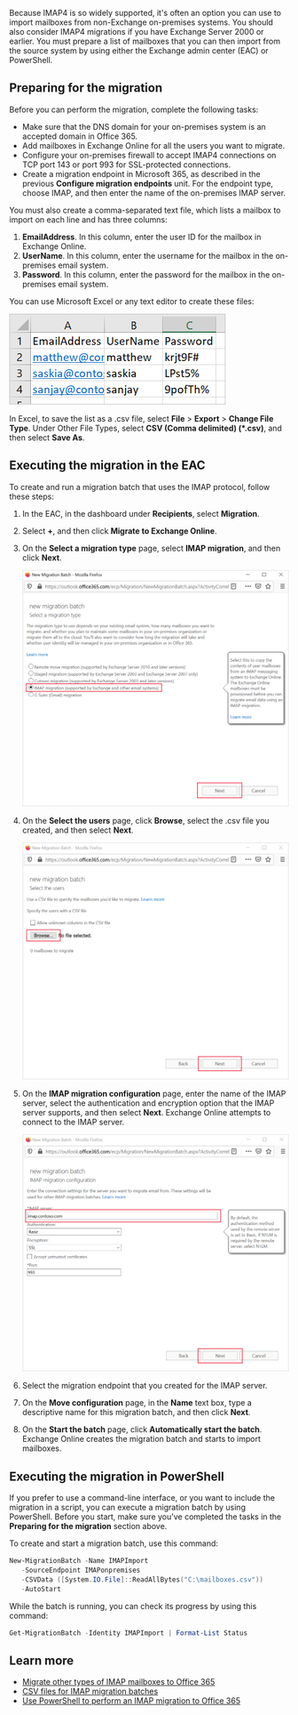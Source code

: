 Because IMAP4 is so widely supported, it's often an option you can use to import mailboxes from non-Exchange on-premises systems. You should also consider IMAP4 migrations if you have Exchange Server 2000 or earlier. You must prepare a list of mailboxes that you can then import from the source system by using either the Exchange admin center (EAC) or PowerShell.

## Preparing for the migration

Before you can perform the migration, complete the following tasks:

- Make sure that the DNS domain for your on-premises system is an accepted domain in Office 365.
- Add mailboxes in Exchange Online for all the users you want to migrate.
- Configure your on-premises firewall to accept IMAP4 connections on TCP port 143 or port 993 for SSL-protected connections.
- Create a migration endpoint in Microsoft 365, as described in the previous **Configure migration endpoints** unit. For the endpoint type, choose IMAP, and then enter the name of the on-premises IMAP server.

You must also create a comma-separated text file, which lists a mailbox to import on each line and has three columns:

1. **EmailAddress**. In this column, enter the user ID for the mailbox in Exchange Online.
2. **UserName**. In this column, enter the username for the mailbox in the on-premises email system.
3. **Password**. In this column, enter the password for the mailbox in the on-premises email system.

You can use Microsoft Excel or any text editor to create these files:

![Mailbox import text file](../media/mailbox-import-text-file.png)

In Excel, to save the list as a .csv file, select **File** > **Export** > **Change File Type**. Under Other File Types, select **CSV (Comma delimited) (*.csv)**, and then select **Save As**.

## Executing the migration in the EAC

To create and run a migration batch that uses the IMAP protocol, follow these steps:

1. In the EAC, in the dashboard under **Recipients**, select **Migration**.
2. Select **+**, and then click **Migrate to Exchange Online**.
3. On the **Select a migration type** page, select **IMAP migration**, and then click **Next**.

   ![Select the IMAP migration type](../media/select-imap-migration-type.png)

4. On the **Select the users** page, click **Browse**, select the .csv file you created, and then select **Next**.

   ![Select the .csv file on the users page](../media/select-csv-users-page.png)

5. On the **IMAP migration configuration** page, enter the name of the IMAP server, select the authentication and encryption option that the IMAP server supports, and then select **Next**. Exchange Online attempts to connect to the IMAP server.

   ![Enter the IMAP server name on the IMAP migration configuration page](../media/imap-migration-configuration.png)

6. Select the migration endpoint that you created for the IMAP server.
7. On the **Move configuration** page, in the **Name** text box, type a descriptive name for this migration batch, and then click **Next**.
8. On the **Start the batch** page, click **Automatically start the batch**. Exchange Online creates the migration batch and starts to import mailboxes.

## Executing the migration in PowerShell

If you prefer to use a command-line interface, or you want to include the migration in a script, you can execute a migration batch by using PowerShell. Before you start, make sure you've completed the tasks in the **Preparing for the migration** section above.

To create and start a migration batch, use this command:

```powershell
New-MigrationBatch -Name IMAPImport 
   -SourceEndpoint IMAPonpremises 
   -CSVData ([System.IO.File]::ReadAllBytes("C:\mailboxes.csv")) 
   -AutoStart
```
While the batch is running, you can check its progress by using this command:

``` PowerShell
Get-MigrationBatch -Identity IMAPImport | Format-List Status
```

## Learn more

- [Migrate other types of IMAP mailboxes to Office 365](/exchange/mailbox-migration/migrating-imap-mailboxes/migrate-other-types-of-imap-mailboxes?azure-portal=true)
- [CSV files for IMAP migration batches](/exchange/mailbox-migration/migrating-imap-mailboxes/csv-files-for-imap-migrations?azure-portal=true)
- [Use PowerShell to perform an IMAP migration to Office 365](/office365/enterprise/powershell/use-powershell-to-perform-an-imap-migration-to-office-365?azure-portal=true)
